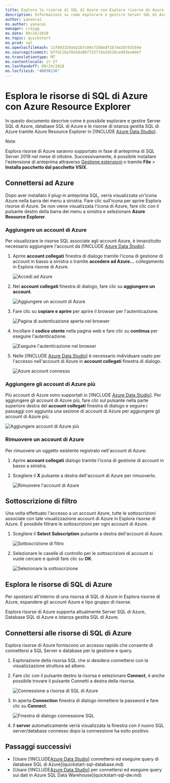 ```yaml
---
title: Esplora le risorse di SQL di Azure con Esplora risorse di Azure | Microsoft Docs
description: Informazioni su come esplorare e gestire Server SQL di Azure, database SQL di Azure e istanza gestita SQL Azure tramite Azure Resource Explorer.
author: yanancai
ms.author: yanacai
manager: craigg
ms.date: 09/24/2018
ms.topic: quickstart
ms.prod: sql
ms.openlocfilehash: 11f693329a92187c09cf3d8e8f1b74e287435594
ms.sourcegitcommit: b7fd118a70a5da9bff25719a3d520ce993ea9def
ms.translationtype: MT
ms.contentlocale: it-IT
ms.lasthandoff: 09/24/2018
ms.locfileid: "48038136"
---
```

# <a name="explore-azure-sql-resources-with-azure-resource-explorer"></a>Esplora le risorse di SQL di Azure con Azure Resource Explorer

In questo documento descrive come è possibile esplorare e gestire Server SQL di Azure, database SQL di Azure e le risorse di istanza gestita SQL di Azure tramite Azure Resource Explorer in [!INCLUDE [Azure Data Studio](../includes/name-sos-short.md)].

>[!NOTE]
>Esplora risorse di Azure saranno supportato in fase di anteprima di SQL Server 2019 nel mese di ottobre. Successivamente, è possibile installare l'estensione di anteprima attraverso [Gestione estensioni](extensions.md) o tramite **File** > **Installa pacchetto dal pacchetto VSIX**.


## <a name="connect-to-azure"></a>Connettersi ad Azure

Dopo aver installato il plug-in anteprima SQL, verrà visualizzata un'icona Azure nella barra dei menu a sinistra. Fare clic sull'icona per aprire Esplora risorse di Azure. Se non viene visualizzata l'icona di Azure, fare clic con il pulsante destro della barra dei menu a sinistra e selezionare **Azure Resource Explorer**.

### <a name="add-an-azure-account"></a>Aggiungere un account di Azure

Per visualizzare le risorse SQL associate agli account Azure, è innanzitutto necessario aggiungere l'account da [!INCLUDE [Azure Data Studio](../includes/name-sos-short.md)].

1. Aprire **account collegati** finestra di dialogo tramite l'icona di gestione di account in basso a sinistra o tramite **accedere ad Azure...**  collegamento in Esplora risorse di Azure.

    ![Accedi ad Azure](media/azure-resource-explorer/sign-in-to-azure.png)

2. Nel **account collegati** finestra di dialogo, fare clic su **aggiungere un account**.

    ![Aggiungere un account di Azure](media/azure-resource-explorer/add-an-azure-account.png)

3. Fare clic su **copiare e aprire** per aprire il browser per l'autenticazione.

    ![Pagina di autenticazione aperta nel browser](media/azure-resource-explorer/open-authentication-in-browser.png)

4. Incollare il **codice utente** nella pagina web e fare clic su **continua** per eseguire l'autenticazione.

    ![Eseguire l'autenticazione nel browser](media/azure-resource-explorer/authenticate-in-browser.png)

5. Nelle [!INCLUDE [Azure Data Studio](../includes/name-sos-short.md)] è necessario individuare usato per l'accesso nell'account di Azure in **account collegati** finestra di dialogo.

    ![Azure account connesso](media/azure-resource-explorer/signed-in-azure-account.png)

### <a name="add-more-azure-accounts"></a>Aggiungere gli account di Azure più

Più account di Azure sono supportati in [!INCLUDE [Azure Data Studio](../includes/name-sos-short.md)]. Per aggiungere gli account di Azure più, fare clic sul pulsante nella parte superiore destra del **account collegati** finestra di dialogo e seguire i passaggi con aggiunta una sezione di account di Azure per aggiungere gli account di Azure più.

![Aggiungere account di Azure più](media/azure-resource-explorer/add-more-azure-account.png)

### <a name="remove-an-azure-account"></a>Rimuovere un account di Azure

Per rimuovere un oggetto esistente registrato nell'account di Azure:

1. Aprire **account collegati** dialogo tramite l'icona di gestione di account in basso a sinistra.
2. Scegliere il **X** pulsante a destra dell'account di Azure per rimuoverlo.

    ![Rimuovere l'account di Azure](media/azure-resource-explorer/remove-azure-account.png)

## <a name="filter-subscription"></a>Sottoscrizione di filtro

Una volta effettuato l'accesso a un account Azure, tutte le sottoscrizioni associate con tale visualizzazione account di Azure in Esplora risorse di Azure. È possibile filtrare le sottoscrizioni per ogni account di Azure.

1. Scegliere il **Select Subscription** pulsante a destra dell'account di Azure.

   ![Sottoscrizione di filtro](media/azure-resource-explorer/filter-subscription.png)

2. Selezionare le caselle di controllo per le sottoscrizioni di account si vuole cercare e quindi fare clic su **OK**.

   ![Selezionare la sottoscrizione](media/azure-resource-explorer/select-subscription.png)

## <a name="explore-azure-sql-resources"></a>Esplora le risorse di SQL di Azure

Per spostarsi all'interno di una risorsa di SQL di Azure in Esplora risorse di Azure, espandere gli account Azure e tipo gruppo di risorse.

Esplora risorse di Azure supporta attualmente Server SQL di Azure, Database SQL di Azure e istanza gestita SQL di Azure.

## <a name="connect-to-azure-sql-resources"></a>Connettersi alle risorse di SQL di Azure

Esplora risorse di Azure forniscono un accesso rapido che consente di connettersi a SQL Server e database per la gestione e query. 

1. Esplorazione della risorsa SQL che si desidera connettersi con la visualizzazione struttura ad albero.
2. Fare clic con il pulsante destro la risorsa e selezionare **Connect**, è anche possibile trovare il pulsante Connetti a destra della risorsa.

   ![Connessione a risorsa di SQL di Azure](media/azure-resource-explorer/connect-to-azure-sql-resource.png)

3. In aperta **Connection** finestra di dialogo immettere la password e fare clic su **Connect**.

   ![Finestra di dialogo connessione SQL](media/azure-resource-explorer/sql-connection-dialog.png)
4. Il **server** automaticamente verrà visualizzata la finestra con il nuovo SQL server/database connesso dopo la connessione ha esito positivo.

## <a name="next-steps"></a>Passaggi successivi

- [Usare [!INCLUDE[Azure Data Studio](../includes/name-sos-short.md)] connettersi ed eseguire query di database SQL di Azure](quickstart-sql-database.md)
- [Usare [!INCLUDE[Azure Data Studio](../includes/name-sos-short.md)] per connettersi ed eseguire query sui dati in Azure SQL Data Warehouse](quickstart-sql-dw.md)
